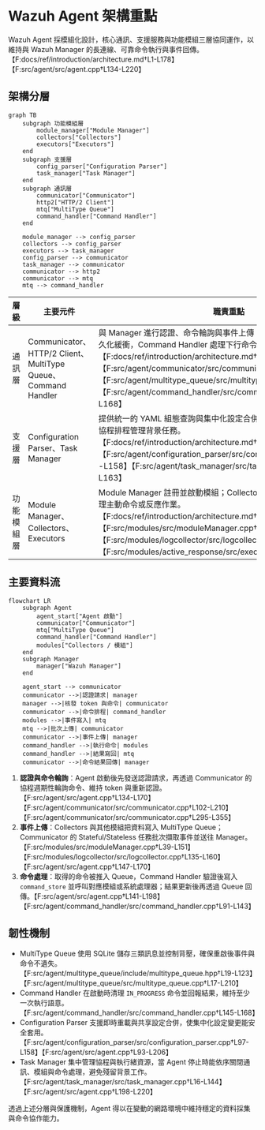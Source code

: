 # Wazuh Agent 架構重點

Wazuh Agent 採模組化設計，核心通訊、支援服務與功能模組三層協同運作，以維持與 Wazuh Manager 的長連線、可靠命令執行與事件回傳。【F:docs/ref/introduction/architecture.md†L1-L178】【F:src/agent/src/agent.cpp†L134-L220】

## 架構分層

```mermaid
graph TB
    subgraph 功能模組層
        module_manager["Module Manager"]
        collectors["Collectors"]
        executors["Executors"]
    end
    subgraph 支援層
        config_parser["Configuration Parser"]
        task_manager["Task Manager"]
    end
    subgraph 通訊層
        communicator["Communicator"]
        http2["HTTP/2 Client"]
        mtq["MultiType Queue"]
        command_handler["Command Handler"]
    end

    module_manager --> config_parser
    collectors --> config_parser
    executors --> task_manager
    config_parser --> communicator
    task_manager --> communicator
    communicator --> http2
    communicator --> mtq
    mtq --> command_handler
```

| 層級 | 主要元件 | 職責重點 |
| --- | --- | --- |
| 通訊層 | Communicator、HTTP/2 Client、MultiType Queue、Command Handler | 與 Manager 進行認證、命令輪詢與事件上傳；MultiType Queue 提供持久化緩衝，Command Handler 處理下行命令並回報結果。【F:docs/ref/introduction/architecture.md†L52-L177】【F:src/agent/communicator/src/communicator.cpp†L94-L355】【F:src/agent/multitype_queue/src/multitype_queue.cpp†L17-L210】【F:src/agent/command_handler/src/command_handler.cpp†L67-L168】 |
| 支援層 | Configuration Parser、Task Manager | 提供統一的 YAML 組態查詢與集中化設定合併；以 Boost.Asio 執行緒池與協程排程管理背景任務。【F:docs/ref/introduction/architecture.md†L52-L76】【F:src/agent/configuration_parser/src/configuration_parser.cpp†L20-L158】【F:src/agent/task_manager/src/task_manager.cpp†L16-L163】 |
| 功能模組層 | Module Manager、Collectors、Executors | Module Manager 註冊並啟動模組；Collectors 產生事件、Executors 處理主動命令或反應作業。【F:docs/ref/introduction/architecture.md†L68-L76】【F:src/modules/src/moduleManager.cpp†L39-L171】【F:src/modules/logcollector/src/logcollector.cpp†L24-L169】【F:src/modules/active_response/src/execd.c†L415-L520】 |

## 主要資料流

```mermaid
flowchart LR
    subgraph Agent
        agent_start["Agent 啟動"]
        communicator["Communicator"]
        mtq["MultiType Queue"]
        command_handler["Command Handler"]
        modules["Collectors / 模組"]
    end
    subgraph Manager
        manager["Wazuh Manager"]
    end

    agent_start --> communicator
    communicator -->|認證請求| manager
    manager -->|核發 token 與命令| communicator
    communicator -->|命令排程| command_handler
    modules -->|事件寫入| mtq
    mtq -->|批次上傳| communicator
    communicator -->|事件上傳| manager
    command_handler -->|執行命令| modules
    command_handler -->|結果寫回| mtq
    communicator -->|命令結果回傳| manager
```

1. **認證與命令輪詢**：Agent 啟動後先發送認證請求，再透過 Communicator 的協程週期性輪詢命令、維持 token 與重新認證。【F:src/agent/src/agent.cpp†L134-L170】【F:src/agent/communicator/src/communicator.cpp†L102-L210】【F:src/agent/communicator/src/communicator.cpp†L295-L355】
2. **事件上傳**：Collectors 與其他模組把資料寫入 MultiType Queue；Communicator 的 Stateful/Stateless 任務批次擷取事件並送往 Manager。【F:src/modules/src/moduleManager.cpp†L39-L151】【F:src/modules/logcollector/src/logcollector.cpp†L135-L160】【F:src/agent/src/agent.cpp†L147-L170】
3. **命令處理**：取得的命令被推入 Queue，Command Handler 驗證後寫入 `command_store` 並呼叫對應模組或系統處理器；結果更新後再透過 Queue 回傳。【F:src/agent/src/agent.cpp†L141-L198】【F:src/agent/command_handler/src/command_handler.cpp†L91-L143】

## 韌性機制

* MultiType Queue 使用 SQLite 儲存三類訊息並控制背壓，確保重啟後事件與命令不遺失。【F:src/agent/multitype_queue/include/multitype_queue.hpp†L19-L123】【F:src/agent/multitype_queue/src/multitype_queue.cpp†L17-L210】
* Command Handler 在啟動時清理 `IN_PROGRESS` 命令並回報結果，維持至少一次執行語意。【F:src/agent/command_handler/src/command_handler.cpp†L145-L168】
* Configuration Parser 支援即時重載與共享設定合併，使集中化設定變更能安全套用。【F:src/agent/configuration_parser/src/configuration_parser.cpp†L97-L158】【F:src/agent/src/agent.cpp†L93-L206】
* Task Manager 集中管理協程與執行緒資源，當 Agent 停止時能依序關閉通訊、模組與命令處理，避免殘留背景工作。【F:src/agent/task_manager/src/task_manager.cpp†L16-L144】【F:src/agent/src/agent.cpp†L198-L220】

透過上述分層與保護機制，Agent 得以在變動的網路環境中維持穩定的資料採集與命令協作能力。
